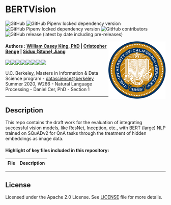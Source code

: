 BERTVision
==========================================================

![GitHub](https://img.shields.io/github/license/cbenge509/kaggle_facial_keypoints) ![GitHub Pipenv locked dependency version](https://img.shields.io/github/pipenv/locked/dependency-version/cbenge509/kaggle_facial_keypoints/tensorflow) ![GitHub Pipenv locked dependency version](https://img.shields.io/github/pipenv/locked/dependency-version/cbenge509/kaggle_facial_keypoints/keras) ![GitHub contributors](https://img.shields.io/github/contributors/cbenge509/kaggle_facial_keypoints) ![GitHub release (latest by date including pre-releases)](https://img.shields.io/github/v/release/cbenge509/kaggle_facial_keypoints?include_prereleases)

<img align="right" width="180" src="./images/ucb.png"/>

#### Authors : [William Casey King, PhD](https://jackson.yale.edu/person/casey-king/) | [Cristopher Benge](https://cbenge509.github.io/) | [Siduo (Stone) Jiang](mailto:siduojiang@ischool.berkeley.edu)

[![](https://sourcerer.io/fame/cbenge509/cbenge509/BERTVision/images/0)](https://sourcerer.io/fame/cbenge509/cbenge509/BERTVision/links/0)[![](https://sourcerer.io/fame/cbenge509/cbenge509/BERTVision/images/1)](https://sourcerer.io/fame/cbenge509/cbenge509/BERTVision/links/1)[![](https://sourcerer.io/fame/cbenge509/cbenge509/BERTVision/images/2)](https://sourcerer.io/fame/cbenge509/cbenge509/BERTVision/links/2)[![](https://sourcerer.io/fame/cbenge509/cbenge509/BERTVision/images/3)](https://sourcerer.io/fame/cbenge509/cbenge509/BERTVision/links/3)[![](https://sourcerer.io/fame/cbenge509/cbenge509/BERTVision/images/4)](https://sourcerer.io/fame/cbenge509/cbenge509/BERTVision/links/4)[![](https://sourcerer.io/fame/cbenge509/cbenge509/BERTVision/images/5)](https://sourcerer.io/fame/cbenge509/cbenge509/BERTVision/links/5)[![](https://sourcerer.io/fame/cbenge509/cbenge509/BERTVision/images/6)](https://sourcerer.io/fame/cbenge509/cbenge509/BERTVision/links/6)[![](https://sourcerer.io/fame/cbenge509/cbenge509/BERTVision/images/7)](https://sourcerer.io/fame/cbenge509/cbenge509/BERTVision/links/7)


U.C. Berkeley, Masters in Information & Data Science program - [datascience@berkeley](https://datascience.berkeley.edu/) <br>
Summer 2020, W266 - Natural Language Processing - Daniel Cer, PhD - Section 1

---

## Description

This repo contains the draft work for the evaluation of integrating successful vision models, like ResNet, Inception, etc., with BERT (large) NLP trained on SQuADv2 for QnA tasks through the treatment of hidden embeddings as image data.

#### Highlight of key files included in this repository:

  |File | Description |
  |:----|:------------|

---
  
License
-------
Licensed under the Apache 2.0 License. See [LICENSE](LICENSE.txt) file for more details.
